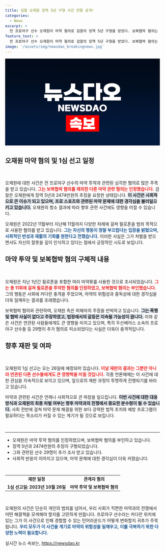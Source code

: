 ```yaml
---
title: 검찰 오재원 징역 5년 구형 사건 전말 공개!
categories:
  - News
excerpt: >
  전 프로야구 선수 오재원이 마약 혐의로 검찰의 징역 5년 구형을 받았다. 보복협박 혐의는 부인했지만, 그의 투약과 유통에 연루된 동료 선수들까지 법망에 걸렸다. 1심 선고는 26일 예정!
feature_text: >
  전 프로야구 선수 오재원이 마약 혐의로 검찰의 징역 5년 구형을 받았다. 보복협박 혐의는 부인했지만, 그의 투약과 유통에 연루된 동료 선수들까지 법망에 걸렸다. 1심 선고는 26일 예정!
image: '/assets/img/newsdao_breakingnews.jpg'
---
```


<p><img src="/assets/img/newsdao_breakingnews.jpg" alt="ontimetimes 속보" /></p>

<h2 data-ke-size="size26">오재원 마약 혐의 및 1심 선고 일정</h2>

<p data-ke-size="size16">&nbsp;</p>

<p>오재원에 대한 사건은 전 프로야구 선수의 마약 투약과 관련된 심각한 혐의로 많은 주목을 받고 있습니다. <b><span style="color: #ee2323;">그는 보복협박 혐의를 제외한 다른 마약 관련 혐의는 인정했습니다.</span></b> 검찰은 오재원에게 징역 5년과 2474만원의 추징을 요청한 상태입니다. <b><span style="background-color: #21538527;">이 사건은 사회적으로 큰 이슈가 되고 있으며, 프로 스포츠와 관련된 마약 문제에 대한 경각심을 불러일으키고 있습니다.</span></b> 오재원의 항소 결과에 따라 향후 관련 사건에도 영향을 미칠 수 있습니다.</p>

<p>오재원은 2022년 11월부터 지난해 11월까지 다양한 차례에 걸쳐 필로폰을 범죄 목적으로 사용한 혐의를 받고 있습니다. <b><span style="color: #1a5490;">그는 자신의 행동이 정말 부끄럽다는 입장을 밝혔으며, 사회적인 반성과 재활의 기회를 원한다고 전했습니다.</span></b> 이러한 사실은 그가 처벌을 받으면서도 자신의 잘못을 깊이 인식하고 있다는 점에서 긍정적인 시도로 보입니다.</p>

<h2 data-ke-size="size26">마약 투약 및 보복협박 혐의 구체적 내용</h2>

<p data-ke-size="size16">&nbsp;</p>

<p>오재원은 지난 1년간 필로폰을 포함한 여러 마약류를 사용한 것으로 조사되었습니다. <b><span style="color: #ee2323;">그는 총 11회에 걸쳐 필로폰을 투약한 혐의를 인정하였고, 보복협박 혐의는 부인했습니다.</span></b> 그의 행동은 사회에 커다란 충격을 주었으며, 마약의 위험성과 중독성에 대한 경각심을 더욱 일깨우는 결과를 초래했습니다. </p>

<p>보복협박 혐의와 관련하여, 오재원 측은 피해자의 주장을 반박하고 있습니다. <b><span style="background-color: #21538527;">그는 폭행 및 협박 사실이 없다고 주장하였고, 법정에서의 갈등은 지속될 가능성이 큽니다.</span></b> 이와 같은 사건은 연관된 사람들에게도 큰 영향을 미치고 있으며, 특히 두산베어스 소속의 프로야구 선수들 등 29명이 추가 혐의로 피소되었다는 사실은 더욱더 충격적입니다. </p>

<h2 data-ke-size="size26">향후 재판 및 여파</h2>

<p data-ke-size="size16">&nbsp;</p>

<p>오재원의 1심 선고는 오는 26일에 예정되어 있습니다. <b><span style="color: #ee2323;">이날 재판의 결과는 그뿐만 아니라 연관된 다른 선수들에게도 큰 영향력을 미칠 것입니다.</span></b> 각종 언론매체는 이 사건에 대한 관심을 지속적으로 보이고 있으며, 앞으로의 재판 과정이 투명하게 진행되기를 바라고 있습니다. </p>

<p>마약과 관련된 사건은 언제나 사회적으로 큰 파장을 일으킵니다. <b><span style="background-color: #21538527;">이번 사건에 대한 대응 방식과 오재원의 최종 처벌 여부는 향후 마약과의 전쟁에서 중요한 분수령이 될 수 있습니다.</span></b> 사회 전반에 걸쳐 마약 문제 해결을 위한 보다 강력한 법적 조치와 예방 프로그램이 필요하다는 목소리가 커질 수 있는 계기가 될 것으로 보입니다.</p>

<p data-ke-size="size16">&nbsp;</p>

<hr />

<ul>
    <li>오재원은 마약 투약 혐의를 인정하였으며, 보복협박 혐의를 부인하고 있습니다.</li>
    <li>징역 5년과 2474만원의 추징이 구형되었습니다.</li>
    <li>그와 관련된 선수 29명이 추가 조사 받고 있습니다.</li>
    <li>사회적 반응이 이어지고 있으며, 마약 문제에 대한 경각심이 더욱 커졌습니다.</li>
</ul>

<p data-ke-size="size16">&nbsp;</p>

<table>
    <tr>
        <td style="text-align: center; height: 17px;"><b>재판 일정</b></td>
        <td style="text-align: center; height: 17px;"><b>관계자 혐의</b></td>
    </tr>
    <tr>
        <td style="text-align: center; height: 17px;"><b>1심 선고일: 2023년 10월 26일</b></td>
        <td style="text-align: center; height: 17px;"><b>마약 투약 및 보복협박 혐의</b></td>
    </tr>
</table>

<p data-ke-size="size16">&nbsp;</p>

<p>오재원의 사건은 단순히 개인의 범죄를 넘어서, 우리 사회가 직면한 마약과의 전쟁에서 어떤 해결책을 모색해야 할지를 고민하게 만듭니다. 프로야구 선수라는 커다란 위치에 있는 그가 이 사건으로 인해 경험할 수 있는 턴어라운드가 어떻게 변화할지 귀추가 주목됩니다. <b><span style="color: #1a5490;">우리 모두가 이 사건을 계기로 마약의 위험성을 일깨우고, 이를 극복하기 위한 다양한 노력이 필요합니다.</span></b></p>
실시간 뉴스 속보는, <a href="https://newsdao.kr" rel="dofollow">https://newsdao.kr</a>



